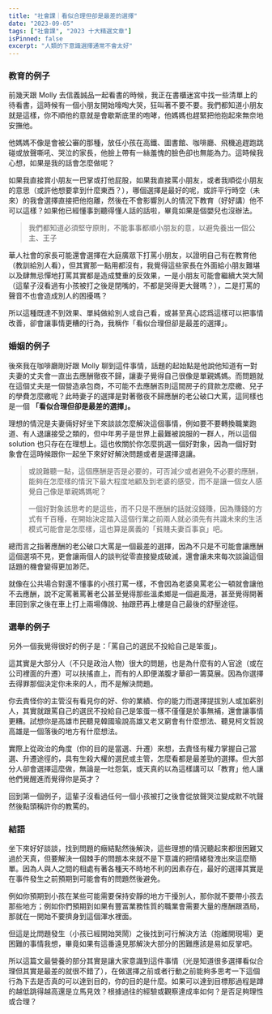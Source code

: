 ```yaml
---
title: "社會課｜看似合理但卻是最差的選擇"
date: "2023-09-05"
tags: ["社會課", "2023 十大精選文章"]
isPinned: false
excerpt: "人類的下意識選擇通常不會太好"
---
```


### 教育的例子
前幾天跟 Molly 去信義誠品一起看書的時候，我正在書櫃迷宮中找一些清單上的待看書，這時候有一個小朋友開始嚎啕大哭，狂叫著不要不要。我們都知道小朋友就是這樣，你不順他的意就是會歇斯底里的咆哮，他媽媽也趕緊把他抱起來無奈地安撫他。

他媽媽不像是會被公審的那種，放任小孩在高鐵、圖書館、咖啡廳、飛機追趕跑跳碰或放聲嘶吼、哭泣的家長，他臉上帶有一絲羞愧的臉色卻也無能為力。這時候我心想，如果是我的話會怎麼做呢？

如果我直接賞小朋友一巴掌或打他屁股，如果我直接罵小朋友，或者我順從小朋友的意思（或許他想要拿到什麼東西？），哪個選擇是最好的呢，或許平行時空（未來）的我會選擇直接把他抱離，然後在不會影響別人的情況下教育（好好講）他不可以這樣？如果他已經懂事到聽得懂人話的話啦，畢竟如果是個嬰兒也沒辦法。

> 我們都知道必須堅守原則，不能事事都順小朋友的意，以避免養出一個公主、王子

華人社會的家長可能還會選擇在大庭廣眾下打罵小朋友，以證明自己有在教育他（教訓給別人看），但其實那一點用都沒有，我覺得這些家長在外面給小朋友難堪以及肆無忌憚地打罵其實都是造成雙重的反效果，一是小朋友可能會繼續大哭大鬧（這輩子沒看過有小孩被打之後是閉嘴的，不都是哭得更大聲嗎？），二是打罵的聲音不也會造成別人的困擾嗎？

所以這種既達不到效果、單純做給別人或自己看，或甚至真心認爲這樣可以把事情改善，卻會讓事情更糟的行為，我稱作「看似合理但卻是最差的選擇」。

### 婚姻的例子
後來我在咖啡廳剛好跟 Molly 聊到這件事情，話題的起始點是他說他知道有一對夫妻的丈夫會一直出去應酬徹夜不歸，讓妻子覺得自己很像是單親媽媽。而問題就在這個丈夫是一個營造承包商，不可能不去應酬否則這間房子的貸款怎麼繳、兒子的學費怎麼繳呢？此時妻子的選擇是對著徹夜不歸應酬的老公破口大罵，這同樣也是一個 **「看似合理但卻是最差的選擇」。**

理想的情況是夫妻倆好好坐下來談談怎麼解決這個事情，例如要不要轉換職業跑道、有人退讓接受之類的，但中年男子是世界上最難被說服的一群人，所以這個 solution 也只存在在理想上。這也攸關於你怎麼挑選一個好對象，因為一個好對象會在這時候跟你一起坐下來好好解決問題或者是選擇退讓。

> 或說難聽一點，這個應酬是否是必要的，可否減少或者避免不必要的應酬，能夠在怎麼樣的情況下最大程度地顧及到老婆的感受，而不是讓一個女人感覺自己像是單親媽媽呢？
>
> 一個好對象該思考的是這些，而不只是不應酬的話就沒錢賺，因為賺錢的方式有千百種，在開始決定踏入這個行業之前兩人就必須先有共識未來的生活模式可能會是怎麼樣，這也算是廣義的「貧賤夫妻百事哀」吧。

總而言之指著應酬的老公破口大罵是一個最差的選擇，因為不只是不可能會讓應酬這個選項不見，更會讓兩個人的談判從零直接變成破滅，還會讓未來每次談論這個話題的機會變得更加渺茫。

就像在公共場合對還不懂事的小孩打罵一樣，不會因為老婆臭罵老公一頓就會讓他不去應酬，說不定罵著罵著老公甚至覺得那些溫柔鄉是一個避風港，甚至覺得開著車回到家之後在車上打上兩場傳說、抽跟菸再上樓是自己最後的舒壓途徑。

### 選舉的例子
另外一個我覺得很好的例子是：「罵自己的選民不投給自己是笨蛋」。

這其實是大部分人（不只是政治人物）很大的問題，也是為什麼有的人官途（或在公司裡面的升遷）可以扶搖直上，而有的人即便滿腹才華卻一籌莫展。因為你選擇去得罪那個決定你未來的人，而不是解決問題。

你去責怪你的主管沒有看見你的好、你的業績、你的能力而選擇提拔別人或加薪別人，其實就跟罵自己的選民不投給自己是笨蛋一樣不僅僅是於事無補，還會讓事情更糟。試想你是高雄市民聽見韓國瑜說高雄又老又窮會有什麼想法、聽見柯文哲說高雄是一個落後的地方有什麼想法。

實際上從政治的角度（你的目的是當選、升遷）來想，去責怪有權力掌握自己當選、升遷途徑的，具有生殺大權的選民或主管，怎麼看都是最差勁的選擇。但大部分人卻會選擇這麼做，無論是一吐怨氣，或天真的以為這樣講可以「教育」他人讓他們覺醒進而覺得你是英才？

回到第一個例子，這輩子沒看過任何一個小孩被打之後會從放聲哭泣變成默不吭聲然後點頭稱許你的教罵的。

### 結語
坐下來好好談談，找到問題的癥結點然後解決，這些理想的情況聽起來都很困難又過於天真，但要解決一個棘手的問題本來就不是下意識的把情緒發洩出來這麼簡單。因為人與人之間的相處有著各種天不時地不利的因素存在，最好的選擇其實是在事件發生之前預期到可能會有的問題然後避免。

例如你預期到小孩在某些可能需要保持安靜的地方干擾別人，那你就不要帶小孩去那些地方；例如你們預期到如果有豐富業務性質的職業會需要大量的應酬跟酒局，那就在一開始不要擠身到這個渾水裡面。

但這是比問題發生（小孩已經開始哭鬧）之後找到可行解決方法（抱離開現場）更困難的事情我想，畢竟如果有這番遠見那解決大部分的困難應該是易如反掌吧。

所以這篇文最營養的部分其實是讓大家意識到這件事情（光是知道很多選擇看似合理但其實是最差的就很不錯了），在做選擇之前或者行動之前能夠多思考一下這個行為下去是否真的可以達到目的，你的目的是什麼。如果可以達到目標那過程是蹲的越低跳得越高還是立馬見效？根據過往的經驗或觀察達成率如何？是否足夠理性或合理？
